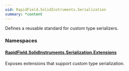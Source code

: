 ```yaml
---
uid: RapidField.SolidInstruments.Serialization
summary: *content
---
```


<!--
Copyright (c) RapidField LLC. Licensed under the MIT License. See LICENSE.txt in the project root for license information.
-->

Defines a reusable standard for custom type serializers.

### Namespaces

#### [RapidField.SolidInstruments.Serialization.Extensions](RapidField.SolidInstruments.Serialization.Extensions.html)

<section><p>
Exposes extensions that support custom type serialization.
</p></section>